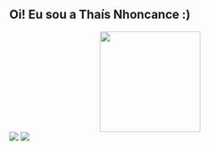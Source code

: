 ## Oi! Eu sou a Thaís Nhoncance :)

<!--
**ThaisNhoncance/ThaisNhoncance** is a ✨ _special_ ✨ repository because its `README.md` (this file) appears on your GitHub profile.

Here are some ideas to get you started:

- 🔭 I’m currently working on ...
- 🌱 I’m currently learning ...
- 👯 I’m looking to collaborate on ...
- 🤔 I’m looking for help with ...
- 💬 Ask me about ...
- 📫 How to reach me: ...
- 😄 Pronouns: ...
- ⚡ Fun fact: ...
-->

<div align="center">
  <a href="https://github.com/ThaisNhoncance">
  <img height="180em" src="https://github-readme-stats.vercel.app/api?username=ThaisNhoncance&show_icons=true&theme=dark&include_all_commits=true&count_private=true"/>
</div>

<div> 
  <a href="https://instagram.com/auversasylum" target="_blank"><img src="https://img.shields.io/badge/-Instagram-%23E4405F?style=for-the-badge&logo=instagram&logoColor=white" target="_blank"></a>
  <a href="https://www.linkedin.com/in/thaisnhoncance" target="_blank"><img src="https://img.shields.io/badge/-LinkedIn-%230077B5?style=for-the-badge&logo=linkedin&logoColor=white" target="_blank"></a> 
</div>
